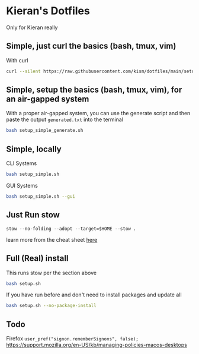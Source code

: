 # Kieran's Dotfiles

Only for Kieran really

## Simple, just curl the basics (bash, tmux, vim)

With curl

```bash
curl --silent https://raw.githubusercontent.com/kism/dotfiles/main/setup_simple.sh | bash && . ~/.bashrc && bind -f ~/.inputrc
```

## Simple, setup the basics (bash, tmux, vim), for an air-gapped system

With a proper air-gapped system, you can use the generate script and then paste the output `generated.txt` into the terminal

```bash
bash setup_simple_generate.sh
```

## Simple, locally

CLI Systems

```bash
bash setup_simple.sh
```

GUI Systems

```bash
bash setup_simple.sh --gui
```

## Just Run stow

`stow --no-folding --adopt --target=$HOME --stow .`

learn more from the cheat sheet [here](README_STOW.md)

## Full (Real) install

This runs stow per the section above

```bash
bash setup.sh
```

If you have run before and don't need to install packages and update all

```bash
bash setup.sh --no-package-install
```

## Todo

Firefox `user_pref("signon.rememberSignons", false);`
<https://support.mozilla.org/en-US/kb/managing-policies-macos-desktops>
